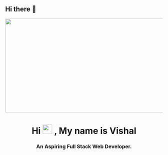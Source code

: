 ## Hi there 👋
<div align="center">
  <img src="https://media.giphy.com/media/dWesBcTLavkZuG35MI/giphy.gif" width="600" height="300"/>
</div>
<h1 align="center">Hi <span><img src="https://media.giphy.com/media/hvRJCLFzcasrR4ia7z/giphy.gif" width="30px"/>
</span>, My name is Vishal</h1>
<h3 align="center">An Aspiring Full Stack Web Developer.</h3>

